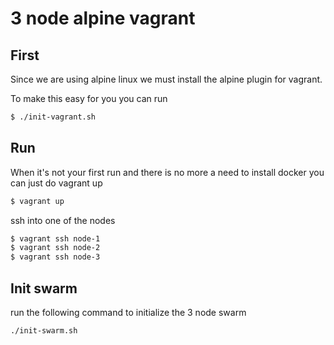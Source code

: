 3 node alpine vagrant
=====================

First
-----

Since we are using alpine linux we must install the alpine plugin for vagrant.

To make this easy for you you can run

``` sh
$ ./init-vagrant.sh
```

Run
---

When it's not your first run and there is no more a need to install docker you
can just do vagrant up

``` sh
$ vagrant up
```

ssh into one of the nodes

``` sh
$ vagrant ssh node-1
$ vagrant ssh node-2
$ vagrant ssh node-3
```

Init swarm
----------

run the following command to initialize the 3 node swarm

``` sh
./init-swarm.sh
```
